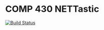 # COMP 430 NETTastic

[![Build Status](https://dev.azure.com/thadhouse/COMP430/_apis/build/status/ThadHouse.COMP430?branchName=master)](https://dev.azure.com/thadhouse/COMP430/_build/latest?definitionId=17&branchName=master)
